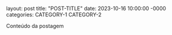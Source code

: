 layout: post
title: "POST-TITLE"
date: 2023-10-16 10:00:00 -0000
categories: CATEGORY-1 CATEGORY-2

Conteúdo da postagem
